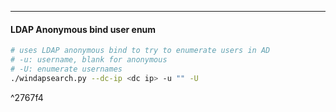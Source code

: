 -- -
#### LDAP Anonymous bind user enum
```bash
# uses LDAP anonymous bind to try to enumerate users in AD
# -u: username, blank for anonymous 
# -U: enumerate usernames
./windapsearch.py --dc-ip <dc ip> -u "" -U
```

^2767f4
